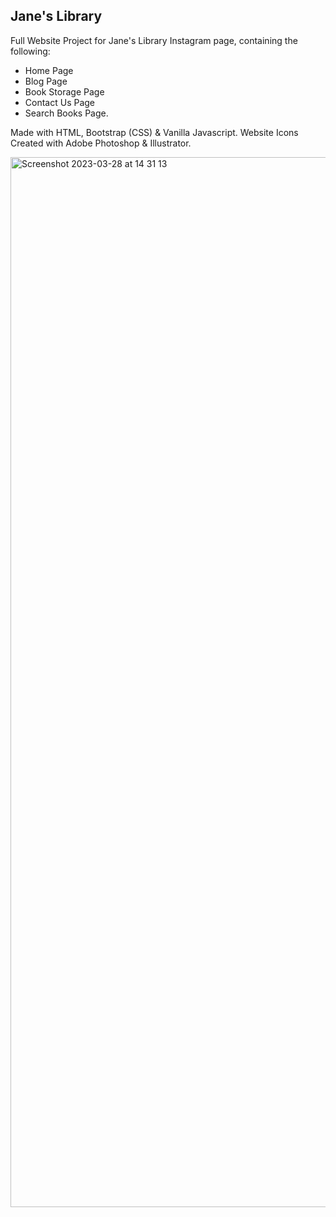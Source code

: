 ## Jane's Library

Full Website Project for Jane's Library Instagram page, containing the following:

- Home Page
- Blog Page
- Book Storage Page
- Contact Us Page
- Search Books Page.

Made with HTML, Bootstrap (CSS) & Vanilla Javascript. Website Icons Created with Adobe Photoshop & Illustrator.

<img width="1680" alt="Screenshot 2023-03-28 at 14 31 13" src="https://user-images.githubusercontent.com/120111293/228325278-14f7bd59-98fa-4c00-b1fd-024cdfec4e8e.png">

